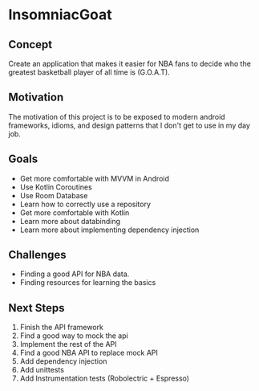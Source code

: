 # InsomniacGoat

## Concept
Create an application that makes it easier for NBA fans to decide who the greatest basketball player of all time is (G.O.A.T).

## Motivation
The motivation of this project is to be exposed to modern android frameworks, idioms, and design patterns that I don't get to use in my day job.

## Goals
  * Get more comfortable with MVVM in Android
  * Use Kotlin Coroutines
  * Use Room Database
  * Learn how to correctly use a repository
  * Get more comfortable with Kotlin
  * Learn more about databinding
  * Learn more about implementing dependency injection
## Challenges
* Finding a good API for NBA data.
* Finding resources for learning the basics
## Next Steps
1. Finish the API framework
2. Find a good way to mock the api
3. Implement the rest of the API
4. Find a good NBA API to replace mock API
5. Add dependency injection
6. Add unittests
7. Add Instrumentation tests (Robolectric + Espresso)